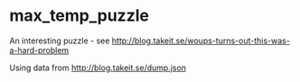 max_temp_puzzle
===============

An interesting puzzle - see http://blog.takeit.se/woups-turns-out-this-was-a-hard-problem

Using data from http://blog.takeit.se/dump.json
